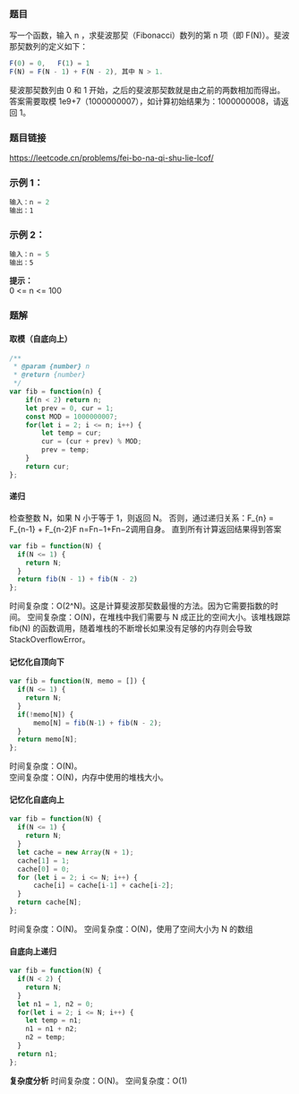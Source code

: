 ### 题目
写一个函数，输入 n ，求斐波那契（Fibonacci）数列的第 n 项（即 F(N)）。斐波那契数列的定义如下：
```js
F(0) = 0,   F(1) = 1
F(N) = F(N - 1) + F(N - 2), 其中 N > 1.
```
斐波那契数列由 0 和 1 开始，之后的斐波那契数就是由之前的两数相加而得出。    
答案需要取模 1e9+7（1000000007），如计算初始结果为：1000000008，请返回 1。
### 题目链接
https://leetcode.cn/problems/fei-bo-na-qi-shu-lie-lcof/
### 示例 1：
```js
输入：n = 2
输出：1
```
### 示例 2：
```js
输入：n = 5
输出：5
```
**提示：**   
0 <= n <= 100
### 题解
#### 取模（自底向上）
```js
/**
 * @param {number} n
 * @return {number}
 */
var fib = function(n) {
    if(n < 2) return n;
    let prev = 0, cur = 1;
    const MOD = 1000000007;
    for(let i = 2; i <= n; i++) {
        let temp = cur;
        cur = (cur + prev) % MOD;
        prev = temp;
    }
    return cur;
};
```
<!-- leetcode 505 题 -->
#### 递归
检查整数 N，如果 N 小于等于 1，则返回 N。
否则，通过递归关系：F_{n} = F_{n-1} + F_{n-2}F 
n=Fn−1+Fn−2调用自身。
直到所有计算返回结果得到答案
```js
var fib = function(N) {
  if(N <= 1) {
    return N;
  }
  return fib(N - 1) + fib(N - 2)
};
```
时间复杂度：O(2^N)。这是计算斐波那契数最慢的方法。因为它需要指数的时间。
空间复杂度：O(N)，在堆栈中我们需要与 N 成正比的空间大小。该堆栈跟踪 fib(N) 的函数调用，随着堆栈的不断增长如果没有足够的内存则会导致 StackOverflowError。
#### 记忆化自顶向下
```js
var fib = function(N, memo = []) {
  if(N <= 1) {
    return N;
  }
  if(!memo[N]) {
      memo[N] = fib(N-1) + fib(N - 2);
  }
  return memo[N];
};
```
时间复杂度：O(N)。    
空间复杂度：O(N)，内存中使用的堆栈大小。
#### 记忆化自底向上
```js
var fib = function(N) {
  if(N <= 1) {
    return N;
  }
  let cache = new Array(N + 1);
  cache[1] = 1;
  cache[0] = 0;
  for (let i = 2; i <= N; i++) {
      cache[i] = cache[i-1] + cache[i-2];
  }
  return cache[N];
};
```
时间复杂度：O(N)。
空间复杂度：O(N)，使用了空间大小为 N 的数组
#### 自底向上递归
```js
var fib = function(N) {
  if(N < 2) {
    return N;
  }
  let n1 = 1, n2 = 0;
  for(let i = 2; i <= N; i++) {
    let temp = n1;
    n1 = n1 + n2;
    n2 = temp;
  }
  return n1;
};
```
**复杂度分析**
时间复杂度：O(N)。
空间复杂度：O(1)



